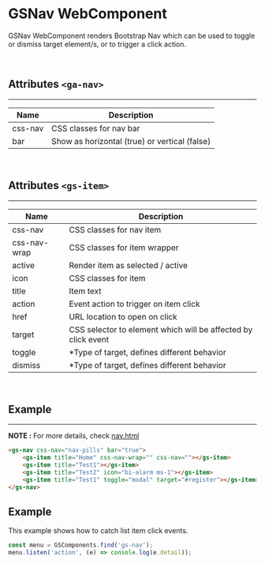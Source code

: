 # GSNav WebComponent
 
GSNav WebComponent renders Bootstrap Nav which can be used to toggle or dismiss target element/s, or to trigger a click action.
 
<br>
 
## Attributes ```<ga-nav>```
---
 
| Name               | Description                                                  |
|--------------------|--------------------------------------------------------------|
| css-nav            | CSS classes for nav bar                                      |
| bar                | Show as horizontal (true) or vertical (false)                |
 
<br>
 
## Attributes ```<gs-item>```
---
 
| Name               | Description                                                  |
|--------------------|--------------------------------------------------------------|
| css-nav            | CSS classes for nav item                                     |
| css-nav-wrap       | CSS classes for item wrapper                                 |
| active             | Render item as selected / active                             |
| icon               | CSS classes for item                                         |
| title              | Item text                                                    |
| action             | Event action to trigger on item click                        |
| href               | URL location to open on click                                |
| target             | CSS selector to element which will be affected by click event |
| toggle             | *Type of target, defines different behavior                  |
| dismiss            | *Type of target, defines different behavior                  |
 
<br>
 
## Example
---
 
**NOTE :**
For more details, check [nav.html](../../demos/nav.html)
 
```html
<gs-nav css-nav="nav-pills" bar="true">
    <gs-item title="Home" css-nav-wrap="" css-nav=""></gs-item>
    <gs-item title="Test1"></gs-item>
    <gs-item title="Test2" icon="bi-alarm ms-1"></gs-item>
    <gs-item title="Test1" toggle="modal" target="#register"></gs-item>
</gs-nav>
```
 
## Example
 
This example shows how to catch list item click events.
 
```JavaScript
const menu = GSComponents.find('gs-nav');
menu.listen('action', (e) => console.log(e.detail));
```
